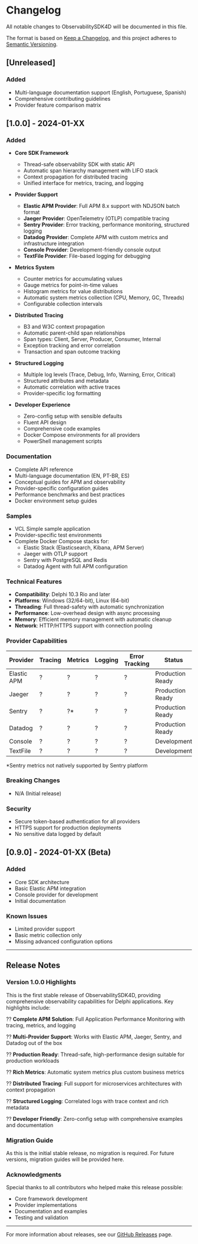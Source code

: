 # Changelog

All notable changes to ObservabilitySDK4D will be documented in this file.

The format is based on [Keep a Changelog](https://keepachangelog.com/en/1.0.0/),
and this project adheres to [Semantic Versioning](https://semver.org/spec/v2.0.0.html).

## [Unreleased]

### Added
- Multi-language documentation support (English, Portuguese, Spanish)
- Comprehensive contributing guidelines
- Provider feature comparison matrix

## [1.0.0] - 2024-01-XX

### Added
- **Core SDK Framework**
  - Thread-safe observability SDK with static API
  - Automatic span hierarchy management with LIFO stack
  - Context propagation for distributed tracing
  - Unified interface for metrics, tracing, and logging

- **Provider Support**
  - **Elastic APM Provider**: Full APM 8.x support with NDJSON batch format
  - **Jaeger Provider**: OpenTelemetry (OTLP) compatible tracing
  - **Sentry Provider**: Error tracking, performance monitoring, structured logging
  - **Datadog Provider**: Complete APM with custom metrics and infrastructure integration
  - **Console Provider**: Development-friendly console output
  - **TextFile Provider**: File-based logging for debugging

- **Metrics System**
  - Counter metrics for accumulating values
  - Gauge metrics for point-in-time values
  - Histogram metrics for value distributions
  - Automatic system metrics collection (CPU, Memory, GC, Threads)
  - Configurable collection intervals

- **Distributed Tracing**
  - B3 and W3C context propagation
  - Automatic parent-child span relationships
  - Span types: Client, Server, Producer, Consumer, Internal
  - Exception tracking and error correlation
  - Transaction and span outcome tracking

- **Structured Logging**
  - Multiple log levels (Trace, Debug, Info, Warning, Error, Critical)
  - Structured attributes and metadata
  - Automatic correlation with active traces
  - Provider-specific log formatting

- **Developer Experience**
  - Zero-config setup with sensible defaults
  - Fluent API design
  - Comprehensive code examples
  - Docker Compose environments for all providers
  - PowerShell management scripts

### Documentation
- Complete API reference
- Multi-language documentation (EN, PT-BR, ES)
- Conceptual guides for APM and observability
- Provider-specific configuration guides
- Performance benchmarks and best practices
- Docker environment setup guides

### Samples
- VCL Simple sample application
- Provider-specific test environments
- Complete Docker Compose stacks for:
  - Elastic Stack (Elasticsearch, Kibana, APM Server)
  - Jaeger with OTLP support
  - Sentry with PostgreSQL and Redis
  - Datadog Agent with full APM configuration

### Technical Features
- **Compatibility**: Delphi 10.3 Rio and later
- **Platforms**: Windows (32/64-bit), Linux (64-bit)
- **Threading**: Full thread-safety with automatic synchronization
- **Performance**: Low-overhead design with async processing
- **Memory**: Efficient memory management with automatic cleanup
- **Network**: HTTP/HTTPS support with connection pooling

### Provider Capabilities

| Provider | Tracing | Metrics | Logging | Error Tracking | Status |
|----------|---------|---------|---------|----------------|--------|
| Elastic APM | ? | ? | ? | ? | Production Ready |
| Jaeger | ? | ? | ? | ? | Production Ready |
| Sentry | ? | ?* | ? | ? | Production Ready |
| Datadog | ? | ? | ? | ? | Production Ready |
| Console | ? | ? | ? | ? | Development |
| TextFile | ? | ? | ? | ? | Development |

*Sentry metrics not natively supported by Sentry platform

### Breaking Changes
- N/A (Initial release)

### Security
- Secure token-based authentication for all providers
- HTTPS support for production deployments
- No sensitive data logged by default

## [0.9.0] - 2024-01-XX (Beta)

### Added
- Core SDK architecture
- Basic Elastic APM integration
- Console provider for development
- Initial documentation

### Known Issues
- Limited provider support
- Basic metric collection only
- Missing advanced configuration options

---

## Release Notes

### Version 1.0.0 Highlights

This is the first stable release of ObservabilitySDK4D, providing comprehensive observability capabilities for Delphi applications. Key highlights include:

?? **Complete APM Solution**: Full Application Performance Monitoring with tracing, metrics, and logging

?? **Multi-Provider Support**: Works with Elastic APM, Jaeger, Sentry, and Datadog out of the box

?? **Production Ready**: Thread-safe, high-performance design suitable for production workloads

?? **Rich Metrics**: Automatic system metrics plus custom business metrics

?? **Distributed Tracing**: Full support for microservices architectures with context propagation

?? **Structured Logging**: Correlated logs with trace context and rich metadata

?? **Developer Friendly**: Zero-config setup with comprehensive examples and documentation

### Migration Guide

As this is the initial stable release, no migration is required. For future versions, migration guides will be provided here.

### Acknowledgments

Special thanks to all contributors who helped make this release possible:

- Core framework development
- Provider implementations
- Documentation and examples
- Testing and validation

---

For more information about releases, see our [GitHub Releases](https://github.com/Julianoeichelberger/ObservabilitySDK4D/releases) page.